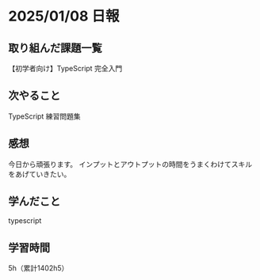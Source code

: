 # 2025/01/08 日報
## 取り組んだ課題一覧
【初学者向け】TypeScript 完全入門

## 次やること
TypeScript 練習問題集


## 感想
今日から頑張ります。
インプットとアウトプットの時間をうまくわけてスキルをあげていきたい。

## 学んだこと
typescript


## 学習時間
5h（累計1402h5）
